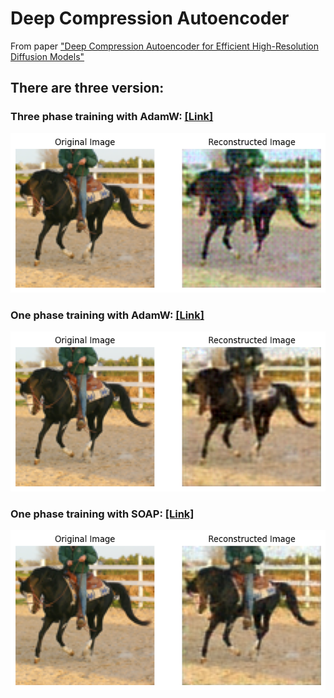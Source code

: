 # Deep Compression Autoencoder

From paper ["Deep Compression Autoencoder for Efficient High-Resolution Diffusion Models"](https://arxiv.org/abs/2410.10733)

## There are three version:

### Three phase training with AdamW: [[Link]](https://colab.research.google.com/drive/1kBycuy6nkGOqUAk4qCqtVBFHf1eT-1UJ?usp=sharing)
![result](download%20(1).png)

### One phase training with AdamW: [[Link]](https://colab.research.google.com/drive/15kcKXrndsHR3rtjHHJapT7Qz5g2rfhjb?usp=sharing)
![result](download%20(2).png)

### One phase training with SOAP: [[Link]](https://colab.research.google.com/drive/1UGpfqxyfvSJWTsvl8tXd4K3tEaqPYiAp?usp=sharing)
![result](download%20(3).png)